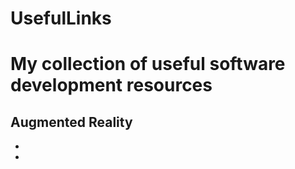 # UsefulLinks
# My collection of useful software development resources


## Augmented Reality

- [Pose estimation for planar target]: http://nghiaho.com/?page_id=576
- [NAR (NGHIA’S AUGMENTED REALITY)]: http://nghiaho.com/?page_id=1273
